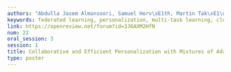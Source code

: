 ```yaml
---
authors: "Abdulla Jasem Almansoori, Samuel Horv\xE1th, Martin Tak\xE1\u010D"
keywords: federated learning, personalization, multi-task learning, clustering, parameter-efficient
link: https://openreview.net/forum?id=3J6AXM2HfN
num: 22
oral_session: 3
session: 1
title: Collaborative and Efficient Personalization with Mixtures of Adaptors
type: poster
---
```

